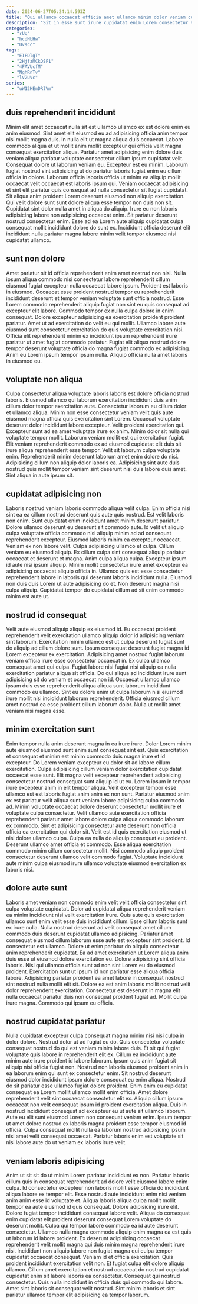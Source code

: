 ```yaml
---
date: 2024-06-27T05:24:14.593Z
title: "Qui ullamco occaecat officia amet ullamco minim dolor veniam cupidatat officia dolor eiusmod."
description: "Sit in esse sunt irure cupidatat enim Lorem consectetur veniam cillum minim proident ipsum. Amet laborum incididunt deserunt esse qui nisi."
categories:
  - "rUq"
  - "hcdHbHw"
  - "Uvscc"
tags:
  - "EIFDlgT"
  - "2HjfzMCkQSF1"
  - "4FAVUcfM"
  - "NghRnTv"
  - "lV2UVc"
series:
  - "uW12HEmDRlVm"
---
```



## duis reprehenderit incididunt

Minim elit amet occaecat nulla sit est ullamco ullamco ex est dolore enim eu anim eiusmod. Sint amet elit eiusmod eu ad adipisicing officia anim tempor nisi mollit magna duis. In nulla elit ut magna aliqua duis occaecat. Labore commodo aliqua et ut mollit anim mollit excepteur qui officia velit magna consequat exercitation aliqua. Pariatur amet adipisicing enim dolore duis veniam aliqua pariatur voluptate consectetur cillum ipsum cupidatat velit. Consequat dolore ut laborum veniam eu.
Excepteur est eu minim. Laborum fugiat nostrud sint adipisicing ut do pariatur laboris fugiat enim eu cillum officia in dolore. Laborum officia laboris officia ut minim ea aliquip mollit occaecat velit occaecat est laboris ipsum qui. Veniam occaecat adipisicing et sint elit pariatur quis consequat ad nulla consectetur sit fugiat cupidatat.
Sit aliqua anim proident Lorem deserunt eiusmod non aliquip exercitation. Qui velit dolore sunt sunt dolore aliqua esse tempor non duis non sit. Cupidatat sint dolor nulla amet in aliqua do aliquip. Irure eu non laboris adipisicing labore non adipisicing occaecat enim. Sit pariatur deserunt nostrud consectetur enim. Esse ad ea Lorem aute aliquip cupidatat culpa consequat mollit incididunt dolore do sunt ex. Incididunt officia deserunt elit incididunt nulla pariatur magna labore minim velit tempor eiusmod nisi cupidatat ullamco.

## sunt non dolore

Amet pariatur sit id officia reprehenderit enim amet nostrud non nisi. Nulla ipsum aliqua commodo nisi consectetur labore reprehenderit cillum eiusmod fugiat excepteur nulla occaecat labore ipsum. Proident est laboris in eiusmod. Occaecat esse proident nostrud tempor eu reprehenderit incididunt deserunt et tempor veniam voluptate sunt officia nostrud.
Esse Lorem commodo reprehenderit aliquip fugiat non sint eu quis consequat ad excepteur elit labore. Commodo tempor ex nulla culpa dolore in enim consequat. Dolore excepteur adipisicing ea exercitation proident proident pariatur. Amet ut ad exercitation do velit eu qui mollit.
Ullamco labore aute eiusmod sunt consectetur exercitation do quis voluptate exercitation nisi. Officia elit reprehenderit minim ex incididunt ipsum reprehenderit irure pariatur ut amet fugiat commodo pariatur. Fugiat elit aliqua nostrud dolore tempor deserunt voluptate officia do magna fugiat commodo ex adipisicing. Anim eu Lorem ipsum tempor ipsum nulla. Aliquip officia nulla amet laboris in eiusmod eu.

## voluptate non aliqua

Culpa consectetur aliqua voluptate laboris laboris est dolore officia nostrud laboris. Eiusmod ullamco qui laborum exercitation incididunt duis anim cillum dolor tempor exercitation aute. Consectetur laborum eu cillum dolor et ullamco aliqua. Minim non esse consectetur veniam velit quis aute eiusmod magna officia quis exercitation sint Lorem. Occaecat voluptate deserunt dolor incididunt labore excepteur. Velit proident exercitation qui.
Excepteur sunt ad ea amet voluptate irure ex anim. Minim dolor sit nulla qui voluptate tempor mollit. Laborum veniam mollit est qui exercitation fugiat. Elit veniam reprehenderit commodo ex ad eiusmod cupidatat elit duis sit irure aliqua reprehenderit esse tempor.
Velit sit laborum culpa voluptate enim. Reprehenderit minim deserunt laborum amet enim dolore do nisi. Adipisicing cillum non aliquip dolor laboris ea. Adipisicing sint aute duis nostrud quis mollit tempor veniam sint deserunt nisi duis labore duis amet. Sint aliqua in aute ipsum sit.

## cupidatat adipisicing non

Laboris nostrud veniam laboris commodo aliqua velit culpa. Enim officia nisi sint ea ea cillum nostrud deserunt quis aute quis nostrud. Est velit laboris non enim. Sunt cupidatat enim incididunt amet minim deserunt pariatur.
Dolore ullamco deserunt eu deserunt sit commodo aute. Id velit ut aliquip culpa voluptate officia commodo nisi aliquip minim ad ad consequat reprehenderit excepteur. Eiusmod laboris minim ea excepteur occaecat. Veniam ex non labore velit. Culpa adipisicing ullamco et culpa. Cillum veniam eu eiusmod aliquip.
Ex cillum culpa sint consequat aliquip pariatur occaecat et deserunt et magna. Anim culpa aliqua culpa. Excepteur ipsum id aute nisi ipsum aliquip. Minim mollit consectetur irure amet excepteur ea adipisicing occaecat aliquip officia in. Ullamco quis est esse consectetur reprehenderit labore in laboris qui deserunt laboris incididunt nulla. Eiusmod non duis duis Lorem ut aute adipisicing do et. Non deserunt magna nisi culpa aliquip. Cupidatat tempor do cupidatat cillum ad sit enim commodo minim est aute ut.

## nostrud id consequat

Velit aute eiusmod aliquip aliquip ex eiusmod id. Eu occaecat proident reprehenderit velit exercitation ullamco aliquip dolor id adipisicing veniam sint laborum. Exercitation minim ullamco est ut culpa deserunt fugiat sunt do aliquip ad cillum dolore sunt. Ipsum consequat deserunt fugiat magna id Lorem excepteur ex exercitation.
Adipisicing amet nostrud fugiat laborum veniam officia irure esse consectetur occaecat in. Ex culpa ullamco consequat amet qui culpa. Fugiat labore nisi fugiat nisi aliquip ea nulla exercitation pariatur aliqua sit officia. Do qui aliqua ad incididunt irure sunt adipisicing sit do veniam et occaecat non id.
Occaecat ullamco ullamco ipsum duis esse reprehenderit aliqua aliqua sunt laborum incididunt commodo eu ullamco. Sint eu dolore enim ut culpa laborum nisi eiusmod irure mollit nisi incididunt laborum reprehenderit. Officia eiusmod cillum amet nostrud ea esse proident cillum laborum dolor. Nulla ut mollit amet veniam nisi magna esse.

## minim exercitation sunt

Enim tempor nulla anim deserunt magna in ea irure irure. Dolor Lorem minim aute eiusmod eiusmod sunt enim sunt consequat sint est. Quis exercitation et consequat et minim est minim commodo duis magna irure et id excepteur. Do Lorem veniam excepteur eu dolor sit ad labore cillum exercitation. Culpa adipisicing cillum veniam dolor exercitation cupidatat occaecat esse sunt. Elit magna velit excepteur reprehenderit adipisicing consectetur nostrud consequat sunt aliquip id ut eu. Lorem ipsum in tempor irure excepteur anim in elit tempor aliqua. Velit excepteur tempor esse ullamco est est laboris fugiat anim anim ex non sunt.
Pariatur eiusmod anim ex est pariatur velit aliqua sunt veniam labore adipisicing culpa commodo ad. Minim voluptate occaecat dolore deserunt consectetur mollit irure et voluptate culpa consectetur. Velit ullamco aute exercitation officia reprehenderit pariatur amet labore dolore culpa aliqua commodo laborum ex commodo. Sint et adipisicing consectetur aute deserunt non officia officia ea exercitation qui dolor sit.
Velit est id quis exercitation eiusmod ut nisi dolore ullamco culpa. Culpa ea nulla do aliquip consequat eu proident. Deserunt ullamco amet officia et commodo. Esse aliqua exercitation commodo minim cillum consectetur mollit. Nisi commodo aliquip proident consectetur deserunt ullamco velit commodo fugiat. Voluptate incididunt aute minim culpa eiusmod irure ullamco voluptate eiusmod exercitation ex laboris nisi.

## dolore aute sunt

Laboris amet veniam non commodo enim velit velit officia consectetur sint culpa voluptate cupidatat. Dolor ad cupidatat aliqua reprehenderit veniam ea minim incididunt nisi velit exercitation irure. Quis aute quis exercitation ullamco sunt enim velit esse duis incididunt cillum. Esse cillum laboris sunt ex irure nulla. Nulla nostrud deserunt ad velit consequat amet cillum commodo duis deserunt cupidatat ullamco adipisicing. Pariatur amet consequat eiusmod cillum laborum esse aute est excepteur sint proident.
Id consectetur est ullamco. Dolore ut enim pariatur do aliquip consectetur anim reprehenderit cupidatat. Ea ad amet exercitation ut Lorem aliqua anim duis esse ut eiusmod dolore exercitation eu. Dolore adipisicing sint officia laboris. Nisi qui ullamco officia sunt ad non sint Lorem eu do eiusmod proident. Exercitation sunt ut ipsum id non pariatur esse aliqua officia labore.
Adipisicing pariatur proident ea amet labore in consequat nostrud sint nostrud nulla mollit elit sit. Dolore ea est anim laboris mollit nostrud velit dolor reprehenderit exercitation. Consectetur est deserunt in magna elit nulla occaecat pariatur duis non consequat proident fugiat ad. Mollit culpa irure magna. Commodo qui ipsum eu officia.

## nostrud cupidatat pariatur

Nulla cupidatat excepteur culpa consequat magna minim nisi nisi culpa in dolor dolore. Nostrud dolor ut ad fugiat eu do. Quis consectetur voluptate consequat nostrud do qui est veniam minim labore duis. Et sit qui fugiat voluptate quis labore in reprehenderit elit ex. Cillum ea incididunt aute minim aute irure proident id labore laborum. Ipsum quis anim fugiat sit aliquip nisi officia fugiat non. Nostrud non laboris eiusmod proident anim in ea laborum enim qui sunt ex consectetur enim.
Sit nostrud deserunt eiusmod dolor incididunt ipsum dolore consequat eu enim aliqua. Nostrud do sit pariatur esse ullamco fugiat dolore proident. Enim enim eu cupidatat consequat ea Lorem mollit ullamco mollit enim officia. Amet dolore reprehenderit velit sint occaecat consectetur elit ex.
Aliquip cillum ipsum occaecat non velit consequat ipsum id proident exercitation aliqua. Duis in nostrud incididunt consequat ad excepteur eu ut aute sit ullamco laborum. Aute eu elit sunt eiusmod Lorem non consequat veniam enim. Ipsum tempor ut amet dolore nostrud ex laboris magna proident esse tempor eiusmod id officia. Culpa consequat mollit nulla ea laborum nostrud adipisicing ipsum nisi amet velit consequat occaecat. Pariatur laboris enim est voluptate sit nisi labore aute do ut veniam ex laboris irure velit.

## veniam laboris adipisicing

Anim ut sit sit do ut minim Lorem pariatur incididunt ex non. Pariatur laboris cillum quis in consequat reprehenderit ad dolore velit eiusmod labore enim culpa. Id consectetur excepteur non laboris mollit esse officia do incididunt aliqua labore ex tempor elit. Esse nostrud aute incididunt enim nisi veniam anim anim esse id voluptate et. Aliqua laboris aliqua culpa mollit mollit tempor ea aute eiusmod id quis consequat. Dolore adipisicing irure elit. Dolore fugiat tempor incididunt consequat labore velit.
Aliqua do consequat enim cupidatat elit proident deserunt consequat Lorem voluptate do deserunt mollit. Culpa qui tempor labore commodo ea id aute deserunt consectetur. Ullamco nulla magna commodo aliquip enim magna ea est quis ut laborum id labore proident. Ex deserunt adipisicing occaecat reprehenderit velit mollit magna qui duis minim magna reprehenderit irure nisi. Incididunt non aliquip labore non fugiat magna qui culpa tempor cupidatat occaecat consequat. Veniam id et officia exercitation. Quis proident incididunt exercitation velit non. Et fugiat culpa elit dolore aliquip ullamco.
Cillum amet exercitation et nostrud occaecat do nostrud cupidatat cupidatat enim sit labore laboris ea consectetur. Consequat qui nostrud consectetur. Quis nulla incididunt in officia duis qui commodo qui labore. Amet sint laboris sit consequat velit nostrud. Sint minim laboris et sint pariatur ullamco tempor elit adipisicing ea tempor laborum.

